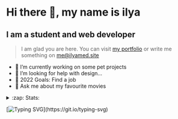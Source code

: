 # Hi there 👋, my name is ilya
## I am a student and web developer
<!-- ![I am a student and web developer](https://i.pinimg.com/originals/b9/ba/44/b9ba446cca2bb06ff1a8d49fd46581ed.jpg) -->

>I am glad you are here. You can visit [my portfolio](https://ilyamed.site/) or write me something on me@ilyamed.site 

- 🔭 I’m currently working on some pet projects
- 🤔 I’m looking for help with design...
- 🥅 2022 Goals: Find a job
- 💬 Ask me about my favourite movies 

<details>
  <summary>:zap: Stats:</summary>
<p><!-- https://github.com/anmol098/waka-readme-stats -->
[![Top Langs](https://github-readme-stats.vercel.app/api/top-langs/?username=Terro216&layout=compact)](https://github.com/anuraghazra/github-readme-stats)

<!--START_SECTION:waka-->
**🐱 My GitHub Data** 

> 🏆 28 Contributions in the Year 2022
 > 
> 📦 45.1 kB Used in GitHub's Storage 
 > 
> 💼 Opted to Hire
 > 
> 📜 11 Public Repositories 
 > 
> 🔑 2 Private Repositories  
 > 
**I'm a Night 🦉** 

```text
🌞 Morning    32 commits     ████░░░░░░░░░░░░░░░░░░░░░   17.58% 
🌆 Daytime    41 commits     █████░░░░░░░░░░░░░░░░░░░░   22.53% 
🌃 Evening    81 commits     ███████████░░░░░░░░░░░░░░   44.51% 
🌙 Night      28 commits     ███░░░░░░░░░░░░░░░░░░░░░░   15.38%

```


📊 **This Week I Spent My Time On** 

```text
⌚︎ Time Zone: Europe/Moscow

💬 Programming Languages: 
JavaScript               7 hrs 23 mins       ███████████░░░░░░░░░░░░░░   45.0% 
SCSS                     7 hrs 18 mins       ███████████░░░░░░░░░░░░░░   44.53% 
CSS                      50 mins             █░░░░░░░░░░░░░░░░░░░░░░░░   5.17% 
HTML                     29 mins             ░░░░░░░░░░░░░░░░░░░░░░░░░   3.02% 
JSON                     20 mins             ░░░░░░░░░░░░░░░░░░░░░░░░░   2.1%

🔥 Editors: 
VS Code                  16 hrs 25 mins      █████████████████████████   100.0%

🐱‍💻 Projects: 
cinema-react             13 hrs 59 mins      █████████████████████░░░░   85.26% 
Unknown Project          1 hr 16 mins        ██░░░░░░░░░░░░░░░░░░░░░░░   7.72% 
my_portfolio             1 hr 9 mins         █░░░░░░░░░░░░░░░░░░░░░░░░   7.02%

💻 Operating System: 
Windows                  16 hrs 25 mins      █████████████████████████   100.0%

```

**I Mostly Code in JavaScript** 

```text
JavaScript               7 repos             ██████████████░░░░░░░░░░░   58.33% 
HTML                     4 repos             ████████░░░░░░░░░░░░░░░░░   33.33% 
C++                      1 repo              ██░░░░░░░░░░░░░░░░░░░░░░░   8.33%

```



 Last Updated on 07/02/2022 18:42:46 UTC
<!--END_SECTION:waka-->

![GitHub stats](https://github-readme-stats.vercel.app/api?username=Terro216&show_icons=true)  
</p>
</details>

[![Typing SVG](https://readme-typing-svg.herokuapp.com?color=%23204829&duration=7000&lines=Wake+up%2C+Neo...)](https://git.io/typing-svg)
